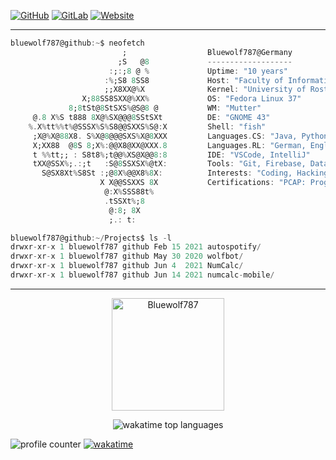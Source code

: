 [![GitHub](https://img.shields.io/badge/-GitHub-181717?style=flat-square&logo=github)](https://github.com/Bluewolf787)
[![GitLab](https://img.shields.io/badge/-GitLab-FCA121?style=flat-square&logo=gitlab)](https://gitlab.com/Bluewolf787)
[![Website](https://img.shields.io/website?down_color=blue&down_message=bluewolf787.github.io&style=flat-square&up_color=blue&up_message=bluewolf787.github.io&url=https%3A%2F%2Fbluewolf787.github.io%2F)](https://bluewolf787.github.io/)

---

```Dart
bluewolf787@github:~$ neofetch
                         ;                  Bluewolf787@Germany
                        ;S   @8             -------------------
                      :;:;8 @ %             Uptime: "10 years"
                     :%;S8 8SS8             Host: "Faculty of Informatics and Electrical Engineering (IEF)"
                     ;;X8XX@%X              Kernel: "University of Rostock"
                X;88SS8SXX@%XX%             OS: "Fedora Linux 37"
             8;8tSt@8StSXS%@S@8 @           WM: "Mutter"
     @.8 X%S t888 8X@%SX@@@8SStSXt          DE: "GNOME 43"
    %.X%tt%%t%@SSSX%S%S8@@SXXS%S@:X         Shell: "fish"
     ;X@%X@88X8. S%X@8@@@SXS%X@8XXX         Languages.CS: "Java, Python, Dart/Flutter"
     X;XX88  @8S 8;X%:@@X8@XX@XXX.8         Languages.RL: "German, English"
     t %%tt;; : S8t8%;t@@%XS@X@@8:8         IDE: "VSCode, IntelliJ" 
     tXX@SSX%;.:;t   :S@8SSXSX%@tX:         Tools: "Git, Firebase, DataGrip"
       S@SX8Xt%S8St :;@8X%@@X8%8X:          Interests: "Coding, Hacking (Pentesting), Reverse Engineering"
                    X X@@SSXXS 8X           Certifications: "PCAP: Programming Essentials in Python"
                     @:X%SSS88t%            
                     .tSSXt%;8              
                      @:8; 8X
                      ;.: t:
```

```Dart
bluewolf787@github:~/Projects$ ls -l
drwxr-xr-x 1 bluewolf787 github Feb 15 2021 autospotify/
drwxr-xr-x 1 bluewolf787 github May 30 2020 wolfbot/
drwxr-xr-x 1 bluewolf787 github Jun 4  2021 NumCalc/
drwxr-xr-x 1 bluewolf787 github Jun 14 2021 numcalc-mobile/
```

---
<!--
<p align="center"><img height="160em" src="https://github-readme-stats.vercel.app/api/top-langs/?username=Bluewolf787&langs_count=3&layout=compact&hide_border=true&theme=tokyonight" alt="Bluewolf787" align = "center"/>
<img height="160em" src="https://github-readme-stats.vercel.app/api?username=Bluewolf787&count_private=true&show_icons=true&hide_border=true&theme=tokyonight" alt="Bluewolf787" align = "center"/></p>
-->

<p align="center"><img height="180em" src="https://github-profile-summary-cards.vercel.app/api/cards/profile-details?username=Bluewolf787&theme=github_dark" alt="Bluewolf787" align = "center"/></p>

<p align="center"><img src="https://github-readme-stats.vercel.app/api/wakatime?username=Bluewolf787&layout=compact&hide=other&langs_count=20&all_time&theme=tokyonight&custom_title=Top%2020%20Languages%20since%20Dec%202020" alt="wakatime top languages"/></p>

<!--
<p align="center"<a href="#"><img alt="Ashish Kumar Activity Graph" src="https://activity-graph.herokuapp.com/graph?username=Bluewolf787&bg_color=0D1117&color=1158c7&line=1158c7&point=FFFFFF&hide_border=true&" /></a></p>
-->


![profile counter](https://komarev.com/ghpvc/?username=Bluewolf787&style=flat-square) [![wakatime](https://wakatime.com/badge/user/196d5c15-3806-4f5d-b7c0-871f335ac7a6.svg?style=flat-square)](https://wakatime.com/@196d5c15-3806-4f5d-b7c0-871f335ac7a6)
